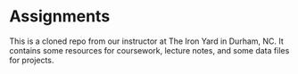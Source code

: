 # Assignments

This is a cloned repo from our instructor at The Iron Yard in Durham, NC. It contains some resources for coursework, lecture notes, and some data files for projects.
